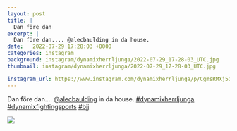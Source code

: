 ```yaml
---
layout: post
title: |
  Dan före dan
excerpt: |
  Dan före dan.... @alecbaulding in da house.   
date:   2022-07-29 17:28:03 +0000
categories: instagram
background: instagram/dynamixherrljunga/2022-07-29_17-28-03_UTC.jpg
thumbnail: instagram/dynamixherrljunga/2022-07-29_17-28-03_UTC.jpg

instagram_url: https://www.instagram.com/dynamixherrljunga/p/CgmsRMXj5zr
---
```

Dan före dan.... [@alecbaulding](https://www.instagram.com/alecbaulding/) in da house. [#dynamixherrljunga](https://www.instagram.com/explore/tags/dynamixherrljunga/) [#dynamixfightingsports](https://www.instagram.com/explore/tags/dynamixfightingsports/) [#bjj](https://www.instagram.com/explore/tags/bjj/)



<img src='{{ site.baseurl }}/instagram/dynamixherrljunga/2022-07-29_17-28-03_UTC.jpg' class='img-fluid' />

